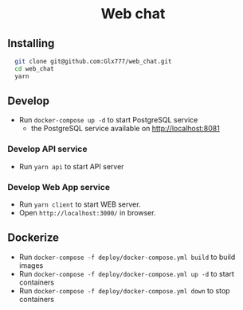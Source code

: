 <div align="center">
  <h1>Web chat</h1>
</div>

## Installing

```bash
  git clone git@github.com:Glx777/web_chat.git
  cd web_chat
  yarn
```

## Develop

- Run `docker-compose up -d` to start PostgreSQL service
  - the PostgreSQL service available on <http://localhost:8081>

### Develop API service

- Run `yarn api` to start API server

### Develop Web App service

- Run `yarn client` to start WEB server.
- Open `http://localhost:3000/` in browser.

## Dockerize

- Run `docker-compose -f deploy/docker-compose.yml build` to build images
- Run `docker-compose -f deploy/docker-compose.yml up -d` to start containers
- Run `docker-compose -f deploy/docker-compose.yml down` to stop containers
